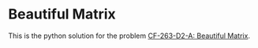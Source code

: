 # Beautiful Matrix
This is the python solution for the problem [CF-263-D2-A: Beautiful Matrix](https://codeforces.com/contest/263/problem/A).
